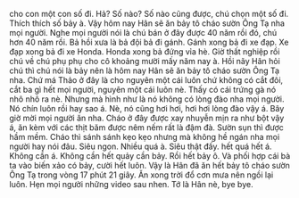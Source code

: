 cho con một con số đi. Hả? Số nào? Số nào cũng được, chú chọn một số đi. Thích thích số bảy à. Vậy hôm nay Hân sẽ ăn bảy tô cháo sườn Ông Tạ nha mọi người. Nghe mọi người nói là chú bán ở đây được 40 năm rồi đó, chú hơn 40 năm rồi. Bả hồi xưa là bả đội bả đi gánh. Gánh xong bả đi xe đạp. Xe đạp xong bả đi xe Honda. Honda xong bả đứng vỉa hè. Giờ thất nghiệp rồi chú về chú phụ phụ cho cô khoảng mười mấy năm nay à. Hồi nãy Hân hỏi chú thì chú nói là bảy nên là hôm nay Hân sẽ ăn bảy tô cháo sườn Ông Tạ nha. Chứ má Thảo ở đây là cho nguyên một cái luôn chứ không có cắt đôi, cắt ba gì hết mọi người, nguyên một cái luôn nè. Thấy có cái trứng gà nó nhô nhô ra nè. Nhưng mà hình như là nó không có lòng đào nha mọi người. Nó chín luôn rồi hay sao á. Nè, nó cũng hơi hơi, hơi hơi lòng đào vậy á. Bây giờ mời mọi người ăn nha. Cháo ở đây được xay nhuyễn mịn ra như bột vậy á, ăn kèm với các thịt băm được nêm nếm rất là đậm đà. Sườn sụn thì được hầm mềm. Cháo thì sánh sánh kẹo kẹo nhưng mà không hề ngán nha mọi người hay nói đâu. Siêu ngon. Nhiều quá à. Siêu thật đấy. hết quá hết á. Không cần á. Không cần hết quảy cần bảy. Rồi hết bảy ô. Và phối hợp cái bà ta vào biến xảo có bảy, cười hết luôn. Vậy là Hân đã ăn hết bảy tô cháo sườn Ông Tạ trong vòng 17 phút 21 giây. Ăn xong trời đổ cơn mưa nên ngồi lại luôn. Hẹn mọi người những video sau nhen. Tớ là Hân nè, bye bye.